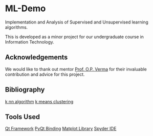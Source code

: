 ML-Demo
=======

Implementation and Analysis of Supervised and Unsupervised learning algorithms.

This is developed as a minor project for our undergraduate course in Information Technology.

Acknowledgements
----------------

We would like to thank out mentor [Prof. O.P. Verma](http://www.dce.edu/Web/Departments/CSE/faculty/opverma.php) for their invaluable contribution and advice for this project.

Bibliography
------------

[k nn algorithm](http://en.wikipedia.org/wiki/K-nearest_neighbors_algorithm)
[k means clustering](http://en.wikipedia.org/wiki/K-means_clustering)

Tools Used
----------
[Qt Framework](http://qt-project.org/)
[PyQt Binding](http://www.riverbankcomputing.co.uk/software/pyqt/intro)
[Matplot Library](http://matplotlib.org/)
[Spyder IDE](https://github.com/spyder-ide/spyder)


